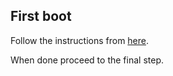 ## First boot

Follow the instructions from [here](/doc/Nintendo-Switch/).

When done proceed to the final step.
